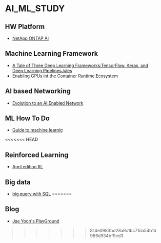 # AI_ML_STUDY



## HW Platform 
- [NetApp ONTAP AI](https://www.netapp.com/us/media/nva-1121-design.pdf)

## Machine Learning Framework 
- [A Tale of Three Deep Learning Frameworks:TensorFlow, Keras, and Deep Learning PipelinesJules](https://databricks.com/session/a-tale-of-three-deep-learning-frameworks-tensorflow-keras-and-deep-learning-pipelines)
- [Enabling GPUs int the Container Runtime Ecosystem](https://devblogs.nvidia.com/gpu-containers-runtime/) 

## AI based Networking
- [Evolution to an AI Enabled Network](https://access.atis.org/apps/group_public/download.php/42466/Evolution%20to%20an%20Artificial%20Intelligence-Enabled%20Network)

## ML How To Do
- [Guide to machine learnig](https://medium.com/@bntejn/%EC%9D%B8%EA%B3%B5%EC%8B%A0%EA%B2%BD%EB%A7%9D-%ED%95%99%EC%8A%B5-%EB%A0%88%EC%8B%9C%ED%94%BC-%EB%B2%88%EC%97%AD-70c5e58341ec?sk=f53042d49fa609d30c80e26f2f7f6b41&fbclid=IwAR1qunhfqYSigQ7N6aJfY31KMcLazvRuBAc90CbwwyQs_KhM1kshrCMy7UA)

<<<<<<< HEAD
## Reinforced Learning
- [April edition RL](https://towardsdatascience.com/april-edition-reinforcement-learning-badbb1726722)

## Big data 
- [big query with SQL](https://towardsdatascience.com/sql-for-data-science-f9a42ae66bbb)
=======

## Blog
- [Jae Yoon's PlayGround](http://jaejunyoo.blogspot.com/search/label/kr)
>>>>>>> 814e0983bd28a9c1bc71da54b1d966d934bf9ed3

